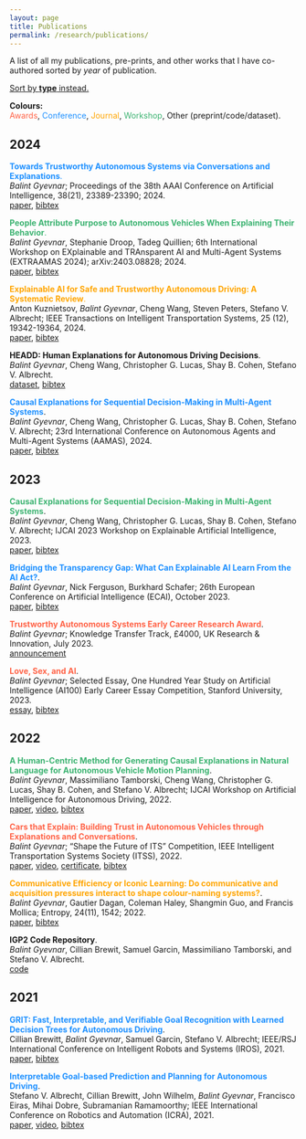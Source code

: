 ```yaml
---
layout: page
title: Publications
permalink: /research/publications/
---
```


A list of all my publications, pre-prints, and other works that I have co-authored sorted by *year* of publication.

[Sort by **type** instead.](/research/publications-type)

**Colours:**
<br />
<span style="color:tomato">Awards</span>,
<span style="color:dodgerblue">Conference</span>,
<span style="color:orange">Journal</span>,
<span style="color:mediumseagreen">Workshop</span>,
Other (preprint/code/dataset).

## 2024

<span style="color:dodgerblue">**Towards Trustworthy Autonomous Systems via Conversations and Explanations**.</span> <br /> *Balint Gyevnar*; Proceedings of the 38th AAAI Conference on Artificial Intelligence, 38(21), 23389-23390; 2024. <br /> [paper](https://ojs.aaai.org/index.php/AAAI/article/download/30395/32462), <a href="javascript:show_hide('gyevnar2024towardstrustworthy')">bibtex</a>
<div id="gyevnar2024towardstrustworthy" style="display: none;"><pre><code style="line-height: 1.5;">
    @article{gyevnar2024towardstrustworthy,
        title={Towards Trustworthy Autonomous Systems via Conversations and Explanations},
        volume={38},
        url={https://ojs.aaai.org/index.php/AAAI/article/view/30395},
        DOI={10.1609/aaai.v38i21.30395},
        number={21},
        journal={Proceedings of the AAAI Conference on Artificial Intelligence},
        author={Balint Gyevnar},
        year={2024},
        month={Mar.},
        pages={23389-23390}
    }
</code></pre></div>

<span style="color:mediumseagreen">**People Attribute Purpose to Autonomous Vehicles When Explaining Their Behavior**.</span> <br /> *Balint Gyevnar*, Stephanie Droop, Tadeg Quillien; 6th International Workshop on EXplainable and TRAnsparent AI and Multi-Agent Systems (EXTRAAMAS 2024); arXiv:2403.08828; 2024. <br /> [paper](https://arxiv.org/abs/2403.08828), <a href="javascript:show_hide('gyevnar2024attribute')">bibtex</a>
<div id="gyevnar2024attribute" style="display: none;"><pre><code style="line-height: 1.5;">
    @misc{gyevnar2024attribute,
        title={People Attribute Purpose to Autonomous Vehicles When Explaining Their Behavior},
        author={Balint Gyevnar and Stephanie Droop and Tadeg Quillien},
        year={2024},
        eprint={2403.08828},
        archivePrefix={arXiv},
        primaryClass={cs.HC}
     }
</code></pre></div>

<span style="color:orange">**Explainable AI for Safe and Trustworthy Autonomous Driving: A Systematic Review**. </span> <br /> Anton Kuznietsov, *Balint Gyevnar*, Cheng Wang, Steven Peters, Stefano V. Albrecht; IEEE Transactions on Intelligent Transportation Systems, 25 (12), 19342-19364, 2024. <br /> [paper](https://ieeexplore.ieee.org/document/10716567), <a href="javascript:show_hide('kuznietsov2024avreview')">bibtex</a>
<div id="kuznietsov2024avreview" style="display: none;"><pre><code style="line-height: 1.5;">
    @article{kuznietsov2024avreview,
        title={Explainable AI for Safe and Trustworthy Autonomous Driving: A Systematic Review},
        author={Anton Kuznietsov and Balint Gyevnar and Cheng Wang and Steven Peters and Stefano V. Albrecht},
        year={2024},
        month={Dec},
        journal={IEEE Transactions on Intelligent Transportation Systems},
        volume={25},
        number={12},
        pages={19342-19364},
        publisher={IEEE}
     }
</code></pre></div>

**HEADD: Human Explanations for Autonomous Driving Decisions**. <br /> *Balint Gyevnar*, Cheng Wang, Christopher G. Lucas, Shay B. Cohen, Stefano V. Albrecht. <br /> [dataset](https://datashare.ed.ac.uk/handle/10283/8714), <a href="javascript:show_hide('cemaAAMAS2024b')">bibtex</a>
<div id="cemaAAMAS2024b" style="display: none;"><pre><code style="line-height: 1.5;">
    @inproceedings{gyevnar2024causal,
       title={Causal Explanations for Sequential Decision-Making in Multi-Agent Systems},
       author={Balint Gyevnar and Cheng Wang and Christopher G. Lucas and Shay B. Cohen and Stefano V. Albrecht},
       booktitle={23rd International Conference on Autonomous Agents and Multi-Agent Systems},
       organization={IFAAMAS},
       year={2024}
    }
    </code></pre></div>

<span style="color:dodgerblue">**Causal Explanations for Sequential Decision-Making in Multi-Agent Systems**</span>. <br /> *Balint Gyevnar*, Cheng Wang, Christopher G. Lucas, Shay B. Cohen, Stefano V. Albrecht; 23rd International Conference on Autonomous Agents and Multi-Agent Systems (AAMAS), 2024. <br /> [paper](https://arxiv.org/abs/2302.10809), <a href="javascript:show_hide('cemaAAMAS2024a')">bibtex</a>
<div id="cemaAAMAS2024a" style="display: none;"><pre><code style="line-height: 1.5;">
@inproceedings{gyevnar2024causal,
   title={Causal Explanations for Sequential Decision-Making in Multi-Agent Systems},
   author={Balint Gyevnar and Cheng Wang and Christopher G. Lucas and Shay B. Cohen and Stefano V. Albrecht},
   booktitle={23rd International Conference on Autonomous Agents and Multi-Agent Systems},
   organization={IFAAMAS},
   year={2024}
}
</code></pre></div>

## 2023
<span style="color:mediumseagreen">**Causal Explanations for Sequential Decision-Making in Multi-Agent Systems**</span>. <br /> *Balint Gyevnar*, Cheng Wang, Christopher G. Lucas, Shay B. Cohen, Stefano V. Albrecht; IJCAI 2023 Workshop on Explainable Artificial Intelligence, 2023. <br /> [paper](https://arxiv.org/abs/2302.10809), <a href="javascript:show_hide('cemaIJCAI2023')">bibtex</a>
<div id="cemaIJCAI2023" style="display: none;"><pre><code style="line-height: 1.5;">
@inproceedings{gyevnar2023causal,
   title={Causal Explanations for Sequential Decision-Making in Multi-Agent Systems},
   author={Balint Gyevnar and Cheng Wang and Christopher G. Lucas and Shay B. Cohen and Stefano V. Albrecht},
   booktitle={IJCAI 2023 Workshop on Explainable Artificial Intelligence (XAI)},
   year={2023}
}
</code></pre></div>

<span style="color:dodgerblue">**Bridging the Transparency Gap: What Can Explainable AI Learn From the AI Act?**</span>. <br /> *Balint Gyevnar*, Nick Ferguson, Burkhard Schafer; 26th European Conference on Artificial Intelligence (ECAI), October 2023. <br /> [paper](https://arxiv.org/abs/2302.10766), <a href="javascript:show_hide('transparencyECAI2023')">bibtex</a>
<div id="transparencyECAI2023" style="display: none;"><pre><code style="line-height: 1.5;">
@inproceedings{gyevnar2023transparencyGap,
    title={Bridging the Transparency Gap: What Can Explainable AI Learn From the AI Act?},
    author={Balint Gyevnar and Nick Ferguson and Burkhard Schafer},
    booktitle={26th European Conference on Artificial Intelligence},
    pages={964--971},
    year={2023},
    organization={IOS Press}
}
</code></pre></div>

<span style="color:tomato">**Trustworthy Autonomous Systems Early Career Research Award**</span>. <br /> *Balint Gyevnar*; Knowledge Transfer Track, £4000, UK Research & Innovation, July 2023. <br /> [announcement](https://tas.ac.uk/skills/early-career-researcher-awards/)

<span style="color:tomato">**Love, Sex, and AI**</span>. <br /> *Balint Gyevnar*; Selected Essay, One Hundred Year Study on Artificial Intelligence (AI100) Early Career Essay Competition, Stanford University, 2023. <br /> [essay](assets/essay_lovesexai.pdf), <a href="javascript:show_hide('gyevnarLoveSexAI2023')">bibtex</a>
<div id="gyevnarLoveSexAI2023" style="display: none;"><pre><code style="line-height: 1.5;">
@incollection{gyevnar2023loveSexAI,
    title={Love, Sex, and AI},
    author={Balint Gyevnar},
    booktitle={AI100 Early Career Essay Competition},
    year={2023},
    publisher={Stanford}
}
</code></pre></div>

<!-- 5. <span style="color:mediumseagreen">**Get Your Act Together: A Comparative View on Transparency in the AI Act and Technology**</span>. *Balint Gyevnar*, Nick Ferguson, Burkhard Schafer; 5th International Workshop on EXplainable and TRAnsparent AI and Multi-Agent Systems (EXTRAAMAS 2023), 2023. - [paper](https://arxiv.org/abs/2302.10766) -->
<!-- 5. <span style="color:mediumseagreen">**Causal Explanations for Stochastic Sequential Multi-Agent Decision-Making**</span>. *Balint Gyevnar*, Cheng Wang, Christopher G. Lucas, Shay B. Cohen, Stefano V. Albrecht; 5th International Workshop on EXplainable and TRAnsparent AI and Multi-Agent Systems (EXTRAAMAS 2023), 2023. - [paper](https://arxiv.org/abs/2302.10809) -->


## 2022
<span style="color:mediumseagreen">**A Human-Centric Method for Generating Causal Explanations in Natural Language for Autonomous Vehicle Motion Planning**</span>. <br /> *Balint Gyevnar*, Massimiliano Tamborski, Cheng Wang, Christopher G. Lucas, Shay B. Cohen, and Stefano V. Albrecht; IJCAI Workshop on Artificial Intelligence for Autonomous Driving, 2022. <br /> [paper](https://learn-to-race.org/workshop-ai4ad-ijcai2022/assets/papers/paper_16.pdf), [video](https://www.youtube.com/watch?v=gmjylztszZA&ab_channel=AI4ADWorkshop), <a href="javascript:show_hide('humancentricIJCAI2022')">bibtex</a>
<div id="humancentricIJCAI2022" style="display: none;"><pre><code style="line-height: 1.5;">
@inproceedings{gyevnar2022humanCentric,
    title={A Human-Centric Method for Generating Causal Explanations in Natural Language for Autonomous Vehicle Motion Planning},
    author={Balint Gyevnar and Massimiliano Tamborski and Cheng Wang and Christopher G. Lucas and Shay B. Cohen and Stefano V. Albrecht},
    booktitle={IJCAI 2022 Workshop on Artificial Intelligence for Autonomous Driving},
    year={2022}
}
</code></pre></div>

<span style="color:tomato">**Cars that Explain: Building Trust in Autonomous Vehicles through Explanations and Conversations**</span>. <br /> *Balint Gyevnar*; “Shape the Future of ITS” Competition, IEEE Intelligent Transportation Systems Society (ITSS), 2022. <br /> [paper](assets/IEEE_ITS_Essay.pdf), [video](https://1drv.ms/v/s!AvL2-OtIYUGTgcpZj4GaOa1I73e44w?e=Q35jpk), [certificate](assets/IEEE_ITS_Certificate.pdf), <a href="javascript:show_hide('carsexplainITSS2022')">bibtex</a>
<div id="carsexplainITSS2022" style="display: none;"><pre><code style="line-height: 1.5;">
@incollection{gyevnar2022carsExplain,
    title={Cars that Explain: Building Trust in Autonomous Vehicles through Explanations and Conversations},
    author={Balint Gyevnar},
    booktitle={``Shape the Future of ITS'' Competition},
    publisher={IEEE Intelligent Transportation Systems Society (ITSS)}
    year={2022}
}
</code></pre></div>

<span style="color:orange">**Communicative Efficiency or Iconic Learning: Do communicative and acquisition pressures interact to shape colour-naming systems?**</span>. <br /> *Balint Gyevnar*, Gautier Dagan, Coleman Haley, Shangmin Guo, and Francis Mollica; Entropy, 24(11), 1542; 2022. <br /> [paper](https://www.mdpi.com/1099-4300/24/11/1542), <a href="javascript:show_hide('colourENTROPY2022')">bibtex</a>
<div id="colourENTROPY2022" style="display: none;"><pre><code style="line-height: 1.5;">
@article{gyevnar2022colour,
    title={Communicative Efficiency or Iconic Learning: Do acquisition and communicative pressures interact to shape colour-naming systems?},
    author={Gyevnar, Balint and Dagan, Gautier and Haley, Coleman and Guo, Shangmin and Mollica, Frank},
    journal={Entropy},
    volume={24},
    number={11},
    pages={1542},
    year={2022},
    publisher={MDPI}
}
</code></pre></div>

**IGP2 Code Repository**. <br /> *Balint Gyevnar*, Cillian Brewit, Samuel Garcin, Massimiliano Tamborski, and Stefano V. Albrecht. <br /> [code](https://github.com/uoe-agents/IGP2)


## 2021
<span style="color:dodgerblue">**GRIT: Fast, Interpretable, and Verifiable Goal Recognition with Learned Decision Trees for Autonomous Driving**</span>. <br /> Cillian Brewitt, *Balint Gyevnar*, Samuel Garcin, Stefano V. Albrecht; IEEE/RSJ International Conference on Intelligent Robots and Systems (IROS), 2021. <br /> [paper](https://ieeexplore.ieee.org/abstract/document/9636279), <a href="javascript:show_hide('gritIROS2021')">bibtex</a>
<div id="gritIROS2021" style="display: none;"><pre><code style="line-height: 1.5;">
@inproceedings{brewitt2021grit,
    title={&#123;GRIT:&#125; Fast, Interpretable, and Verifiable Goal Recognition with Learned Decision Trees for Autonomous Driving},
    author={Cillian Brewitt and Balint Gyevnar and Samuel Garcin and Stefano V. Albrecht},
    booktitle={IEEE/RSJ International Conference on Intelligent Robots and Systems (IROS)},
    year={2021}
}
</code></pre></div>

<span style="color:dodgerblue">**Interpretable Goal-based Prediction and Planning for Autonomous Driving**</span>. <br /> Stefano V. Albrecht, Cillian Brewitt, John Wilhelm, *Balint Gyevnar*, Francisco Eiras, Mihai Dobre, Subramanian Ramamoorthy; IEEE International Conference on Robotics and Automation (ICRA), 2021. <br /> [paper](https://www.five.ai/igp2), [video](https://www.five.ai/igp2), <a href="javascript:show_hide('igp2ICRA2021')">bibtex</a>
<div id="igp2ICRA2021" style="display: none;"><pre><code style="line-height: 1.5;">
@inproceedings{albrecht2020igp2,
    title={Interpretable Goal-based Prediction and Planning for Autonomous Driving},
    author={Stefano V. Albrecht and Cillian Brewitt and John Wilhelm and Balint Gyevnar and Francisco Eiras and Mihai Dobre and Subramanian Ramamoorthy},
    booktitle={IEEE International Conference on Robotics and Automation (ICRA)},
    year={2021}
}
</code></pre></div>
